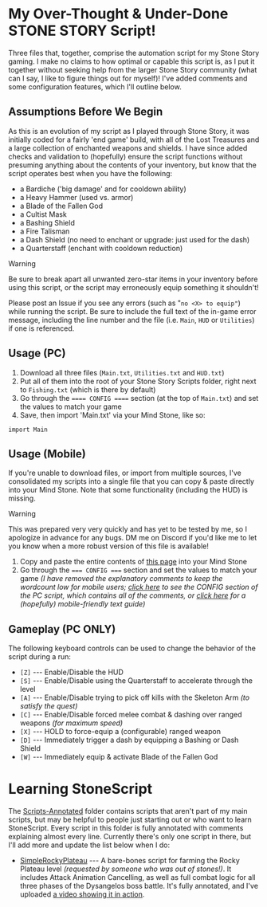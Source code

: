 # My Over-Thought & Under-Done STONE STORY Script!

Three files that, together, comprise the automation script for my Stone Story gaming. I make no claims to how optimal or capable this script is, as I put it together without seeking help from the larger Stone Story community (what can I say, I like to figure things out for myself)! I've added comments and some configuration features, which I'll outline below.

## Assumptions Before We Begin
As this is an evolution of my script as I played through Stone Story, it was initially coded for a fairly 'end game' build, with all of the Lost Treasures and a large collection of enchanted weapons and shields. I have since added checks and validation to (hopefully) ensure the script functions without presuming anything about the contents of your inventory, but know that the script operates best when you have the following:

- a Bardiche ('big damage' and for cooldown ability)
- a Heavy Hammer (used vs. armor)
- a Blade of the Fallen God
- a Cultist Mask
- a Bashing Shield
- a Fire Talisman
- a Dash Shield (no need to enchant or upgrade: just used for the dash)
- a Quarterstaff (enchant with cooldown reduction)

> [!WARNING]
> Be sure to break apart all unwanted zero-star items in your inventory before using this script, or the script may erroneously equip something it shouldn't!

Please post an Issue if you see any errors (such as "`no <X> to equip"`) while running the script. Be sure to include the full text of the in-game error message, including the line number and the file (i.e. `Main`, `HUD` or `Utilities`) if one is referenced.

## Usage (PC)
1. Download all three files (`Main.txt`, `Utilities.txt` and `HUD.txt`)
2. Put all of them into the root of your Stone Story Scripts folder, right next to `Fishing.txt` (which is there by default)
3. Go through the `==== CONFIG ====` section (at the top of `Main.txt`) and set the values to match your game
3. Save, then import 'Main.txt' via your Mind Stone, like so:
```
import Main
```

## Usage (Mobile)
If you're unable to download files, or import from multiple sources, I've consolidated my scripts into a single file that you can copy & paste directly into your Mind Stone.  Note that some functionality (including the HUD) is missing.

> [!WARNING]
> This was prepared very very quickly and has yet to be tested by me, so I apologize in advance for any bugs. DM me on Discord if you'd like me to let you know when a more robust version of this file is available!

1. Copy and paste the entire contents of [this page](https://raw.githubusercontent.com/Eunomiac/stone-story/master/Scripts-Mobile/MainMobile.txt) into your Mind Stone
2. Go through the `=== CONFIG ===` section and set the values to match your game *(I have removed the explanatory comments to keep the wordcount low for mobile users; [click here](https://raw.githubusercontent.com/Eunomiac/stone-story/master/Scripts-PC/Main.txt) to see the CONFIG section of the PC script, which contains all of the comments, or [click here](https://raw.githubusercontent.com/Eunomiac/stone-story/master/Scripts-Mobile/MainMobileGuide.txt) for a (hopefully) mobile-friendly text guide)*

## Gameplay (PC ONLY)
The following keyboard controls can be used to change the behavior of the script during a run:
- `[Z]` --- Enable/Disable the HUD
- `[S]` --- Enable/Disable using the Quarterstaff to accelerate through the level
- `[A]` --- Enable/Disable trying to pick off kills with the Skeleton Arm _(to satisfy the quest)_
- `[C]` --- Enable/Disable forced melee combat & dashing over ranged weapons _(for maximum speed)_
- `[X]` --- HOLD to force-equip a (configurable) ranged weapon
- `[D]` --- Immediately trigger a dash by equipping a Bashing or Dash Shield
- `[W]` --- Immediately equip & activate Blade of the Fallen God

# Learning StoneScript
The [Scripts-Annotated](https://github.com/Eunomiac/stone-story/tree/71a3a8ac396cbab9e1ecf6a541c8845ec9bb35f0/Scripts-Annotated) folder contains scripts that aren't part of my main scripts, but may be helpful to people just starting out or who want to learn StoneScript.  Every script in this folder is fully annotated with comments explaining almost every line.  Currently there's only one script in there, but I'll add more and update the list below when I do:
- [SimpleRockyPlateau](https://raw.githubusercontent.com/Eunomiac/stone-story/master/Scripts-Annotated/SimpleRockyPlateau-Annotated.txt) --- A bare-bones script for farming the Rocky Plateau level _(requested by someone who was out of stones!)_. It includes Attack Animation Cancelling, as well as full combat logic for all three phases of the Dysangelos boss battle. It's fully annotated, and I've uploaded [a video showing it in action](https://youtu.be/EFTAjH8eCd0). 
